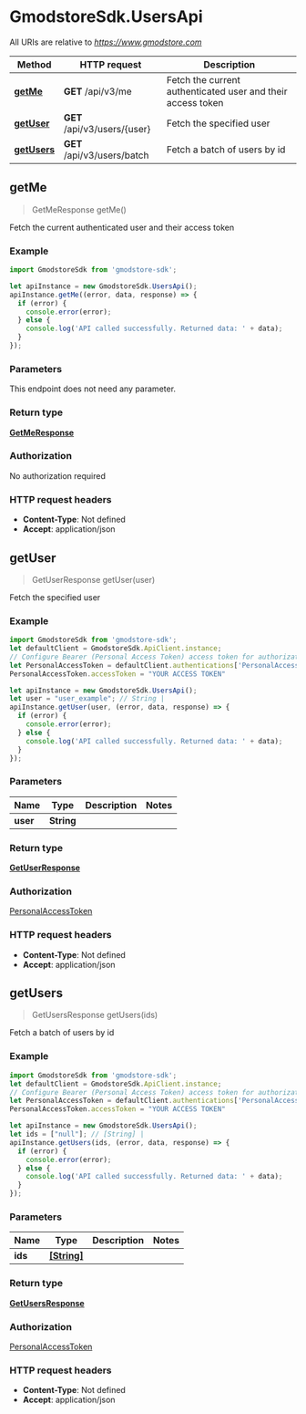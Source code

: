 # GmodstoreSdk.UsersApi

All URIs are relative to *https://www.gmodstore.com*

Method | HTTP request | Description
------------- | ------------- | -------------
[**getMe**](UsersApi.md#getMe) | **GET** /api/v3/me | Fetch the current authenticated user and their access token
[**getUser**](UsersApi.md#getUser) | **GET** /api/v3/users/{user} | Fetch the specified user
[**getUsers**](UsersApi.md#getUsers) | **GET** /api/v3/users/batch | Fetch a batch of users by id



## getMe

> GetMeResponse getMe()

Fetch the current authenticated user and their access token

### Example

```javascript
import GmodstoreSdk from 'gmodstore-sdk';

let apiInstance = new GmodstoreSdk.UsersApi();
apiInstance.getMe((error, data, response) => {
  if (error) {
    console.error(error);
  } else {
    console.log('API called successfully. Returned data: ' + data);
  }
});
```

### Parameters

This endpoint does not need any parameter.

### Return type

[**GetMeResponse**](GetMeResponse.md)

### Authorization

No authorization required

### HTTP request headers

- **Content-Type**: Not defined
- **Accept**: application/json


## getUser

> GetUserResponse getUser(user)

Fetch the specified user

### Example

```javascript
import GmodstoreSdk from 'gmodstore-sdk';
let defaultClient = GmodstoreSdk.ApiClient.instance;
// Configure Bearer (Personal Access Token) access token for authorization: PersonalAccessToken
let PersonalAccessToken = defaultClient.authentications['PersonalAccessToken'];
PersonalAccessToken.accessToken = "YOUR ACCESS TOKEN"

let apiInstance = new GmodstoreSdk.UsersApi();
let user = "user_example"; // String | 
apiInstance.getUser(user, (error, data, response) => {
  if (error) {
    console.error(error);
  } else {
    console.log('API called successfully. Returned data: ' + data);
  }
});
```

### Parameters


Name | Type | Description  | Notes
------------- | ------------- | ------------- | -------------
 **user** | **String**|  | 

### Return type

[**GetUserResponse**](GetUserResponse.md)

### Authorization

[PersonalAccessToken](../README.md#PersonalAccessToken)

### HTTP request headers

- **Content-Type**: Not defined
- **Accept**: application/json


## getUsers

> GetUsersResponse getUsers(ids)

Fetch a batch of users by id

### Example

```javascript
import GmodstoreSdk from 'gmodstore-sdk';
let defaultClient = GmodstoreSdk.ApiClient.instance;
// Configure Bearer (Personal Access Token) access token for authorization: PersonalAccessToken
let PersonalAccessToken = defaultClient.authentications['PersonalAccessToken'];
PersonalAccessToken.accessToken = "YOUR ACCESS TOKEN"

let apiInstance = new GmodstoreSdk.UsersApi();
let ids = ["null"]; // [String] | 
apiInstance.getUsers(ids, (error, data, response) => {
  if (error) {
    console.error(error);
  } else {
    console.log('API called successfully. Returned data: ' + data);
  }
});
```

### Parameters


Name | Type | Description  | Notes
------------- | ------------- | ------------- | -------------
 **ids** | [**[String]**](String.md)|  | 

### Return type

[**GetUsersResponse**](GetUsersResponse.md)

### Authorization

[PersonalAccessToken](../README.md#PersonalAccessToken)

### HTTP request headers

- **Content-Type**: Not defined
- **Accept**: application/json

